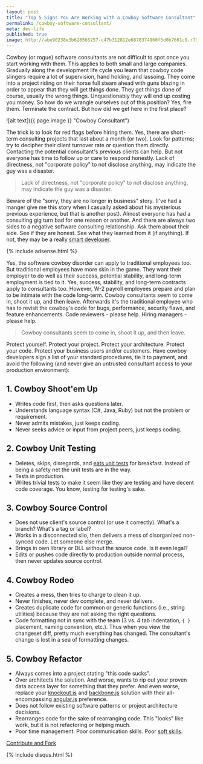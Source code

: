 ```yaml
---
layout: post
title: "Top 5 Signs You Are Working with a Cowboy Software Consultant"
permalink: /cowboy-software-consultant/
meta: dev-life
published: true
image: http://abe90238e3b628565257-c47b312812e6878374960f5d0b7661c9.r73.cf1.rackcdn.com/cowboy-consultant.jpg
---
```

Cowboy (or rogue) software consultants are not difficult to spot once you start working with them.  This applies to both small and large companies.  Gradually along the development life cycle you learn that cowboy code slingers require a lot of supervision, hand holding, and lassoing.  They come into a project riding on their horse full steam ahead with guns blazing in order to appear that they will get things done.  They get things done of course, usually the wrong things.  Unquestionably they will end up costing you money.  So how do we wrangle ourselves out of this position?  Yes, fire them.  Terminate the contract.  But how did we get here in the first place?

![alt text]({{ page.image }} "Cowboy Consultant")

The trick is to look for red flags before hiring them.  Yes, there are short-term consulting projects that last about a month (or two).  Look for patterns; try to decipher their client turnover rate or question them directly.  Contacting the potential consultant's previous clients can help.  But not everyone has time to follow up or care to respond honestly.  Lack of directness, not "corporate policy" to not disclose anything, may indicate the guy was a disaster.

> Lack of directness, not "corporate policy" to not disclose anything, may indicate the guy was a disaster.

Beware of the "sorry, they are no longer in business" story.  (I've had a manger give me this story when I casually asked about his mysterious previous experience, but that is another post).  Almost everyone has had a consulting gig turn bad for one reason or another.  And there are always two sides to a negative software consulting relationship.  Ask them about their side.  See if they are honest.  See what they learned from it (if anything).  If not, they may be a really [smart developer](/smartest-guy-in-the-room-not-the-best-developer/).

{% include adsense.html %}

Yes, the software cowboy disorder can apply to traditional employees too.  But traditional employees have more skin in the game.  They want their employer to do well as their success, potential stability, and long-term employment is tied to it.  Yes, success, stability, and long-term contracts apply to consultants too.  However, W-2 payroll employees prepare and plan to be intimate with the code long-term.  Cowboy consultants seem to come in, shoot it up, and then leave.  Afterwards it's the traditional employee who has to revisit the cowboy's code for bugs, performance, security flaws, and feature enhancements.  Code reviewers - please help.  Hiring managers - please help.

> Cowboy consultants seem to come in, shoot it up, and then leave. 

Protect yourself.  Protect your project.  Protect your architecture.  Protect your code.  Protect your business users and/or customers.  Have cowboy developers sign a list of your standard procedures, tie it to payment, and avoid the following (and never give an untrusted consultant access to your production environment):

## 1. Cowboy Shoot'em Up
 * Writes code first, then asks questions later.
 * Understands language syntax (C#, Java, Ruby) but not the problem or requirement.
 * Never admits mistakes, just keeps coding.
 * Never seeks advice or input from project peers, just keeps coding.

## 2. Cowboy Unit Testing
 * Deletes, skips, disregards, and [eats unit tests](/consultants-ate-my-unit-tests/) for breakfast.  Instead of being a safety net the unit tests are in the way.
 * Tests in production.
 * Writes trivial tests to make it seem like they are testing and have decent code coverage.  You know, testing for testing's sake.

## 3. Cowboy Source Control
 * Does not use client's source control (or use it correctly).  What's a branch?  What's a tag or label?
 * Works in a disconnected silo, then delivers a mess of disorganized non-synced code.  Let someone else merge.
 * Brings in own library or DLL without the source code.  Is it even legal?
 * Edits or pushes code directly to production outside normal process, then never updates source control.

## 4. Cowboy Rodeo
 * Creates a mess, then tries to charge to clean it up.
 * Never finishes, never dev complete, and never delivers.
 * Creates duplicate code for common or generic functions (i.e., string utilities) because they are not asking the right questions. 
 * Code formatting not in sync with the team (3 vs. 4 tab indentation, `{ }` placement, naming convention, etc.).  Thus when you view the changeset diff, pretty much everything has changed.  The consultant's change is lost in a sea of formatting changes.

## 5. Cowboy Refactor
 * Always comes into a project stating "this code sucks".
 * Over architects the solution.  And worse, wants to rip out your proven data access layer for something that they prefer.  And even worse, replace your [knockout.js](http://knockoutjs.com/) and [backbone.js](http://backbonejs.org/) solution with their all-encompassing [angular.js](https://angularjs.org/) preference.
 * Does not follow existing software patterns or project architecture decisions.
 * Rearranges code for the sake of rearranging code.  This "looks" like work, but it is not refactoring or helping much.
 * Poor time management.  Poor communication skills.  Poor [soft skills](/soft-skills/).

<span class="fi-page-edit size-21"></span> <a href="{{ site.post_source_root }}2016-04-13-cowboy-software-consultant.markdown" target="_blank">Contribute and Fork</a>

{% include disqus.html %}
